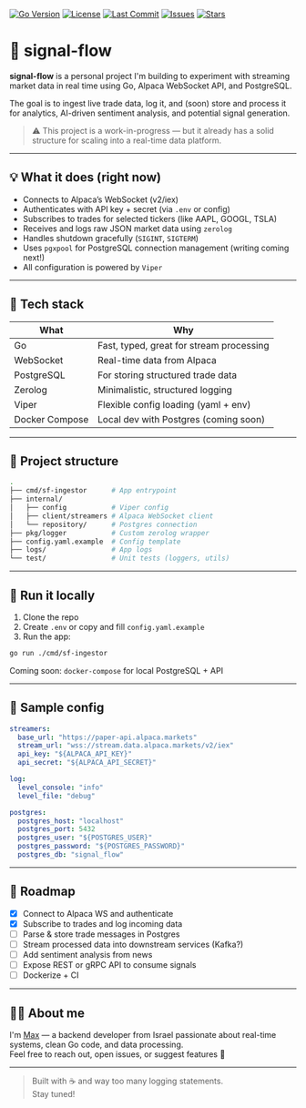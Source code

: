 [![Go Version](https://img.shields.io/badge/go-1.21+-brightgreen)](https://golang.org/)
[![License](https://img.shields.io/github/license/maxviazov/signal-flow)](LICENSE)
[![Last Commit](https://img.shields.io/github/last-commit/maxviazov/signal-flow)](https://github.com/maxviazov/signal-flow/commits/main)
[![Issues](https://img.shields.io/github/issues/maxviazov/signal-flow)](https://github.com/maxviazov/signal-flow/issues)
[![Stars](https://img.shields.io/github/stars/maxviazov/signal-flow?style=social)](https://github.com/maxviazov/signal-flow/stargazers)

# 📡 signal-flow

**signal-flow** is a personal project I'm building to experiment with streaming market data in real time using Go, Alpaca WebSocket API, and PostgreSQL.

The goal is to ingest live trade data, log it, and (soon) store and process it for analytics, AI-driven sentiment analysis, and potential signal generation.

> ⚠️ This project is a work-in-progress — but it already has a solid structure for scaling into a real-time data platform.

---

## 💡 What it does (right now)

- Connects to Alpaca’s WebSocket (v2/iex)
- Authenticates with API key + secret (via `.env` or config)
- Subscribes to trades for selected tickers (like AAPL, GOOGL, TSLA)
- Receives and logs raw JSON market data using `zerolog`
- Handles shutdown gracefully (`SIGINT`, `SIGTERM`)
- Uses `pgxpool` for PostgreSQL connection management (writing coming next!)
- All configuration is powered by `Viper`

---

## 🧱 Tech stack

| What | Why |
|------|-----|
| Go | Fast, typed, great for stream processing |
| WebSocket | Real-time data from Alpaca |
| PostgreSQL | For storing structured trade data |
| Zerolog | Minimalistic, structured logging |
| Viper | Flexible config loading (yaml + env) |
| Docker Compose | Local dev with Postgres (coming soon) |

---

## 🧰 Project structure

```bash
.
├── cmd/sf-ingestor      # App entrypoint
├── internal/
│   ├── config           # Viper config
│   ├── client/streamers # Alpaca WebSocket client
│   └── repository/      # Postgres connection
├── pkg/logger           # Custom zerolog wrapper
├── config.yaml.example  # Config template
├── logs/                # App logs
└── test/                # Unit tests (loggers, utils)
```

---

## 🚀 Run it locally

1. Clone the repo
2. Create `.env` or copy and fill `config.yaml.example`
3. Run the app:

```bash
go run ./cmd/sf-ingestor
```

Coming soon: `docker-compose` for local PostgreSQL + API

---

## 🧪 Sample config

```yaml
streamers:
  base_url: "https://paper-api.alpaca.markets"
  stream_url: "wss://stream.data.alpaca.markets/v2/iex"
  api_key: "${ALPACA_API_KEY}"
  api_secret: "${ALPACA_API_SECRET}"

log:
  level_console: "info"
  level_file: "debug"

postgres:
  postgres_host: "localhost"
  postgres_port: 5432
  postgres_user: "${POSTGRES_USER}"
  postgres_password: "${POSTGRES_PASSWORD}"
  postgres_db: "signal_flow"
```

---

## 📌 Roadmap

- [x] Connect to Alpaca WS and authenticate
- [x] Subscribe to trades and log incoming data
- [ ] Parse & store trade messages in Postgres
- [ ] Stream processed data into downstream services (Kafka?)
- [ ] Add sentiment analysis from news
- [ ] Expose REST or gRPC API to consume signals
- [ ] Dockerize + CI

---

## 👨‍💻 About me

I'm [Max](https://github.com/maxviazov) — a backend developer from Israel passionate about real-time systems, clean Go code, and data processing.  
Feel free to reach out, open issues, or suggest features 🙌

---

> Built with ☕ and way too many logging statements.  
> Stay tuned!

